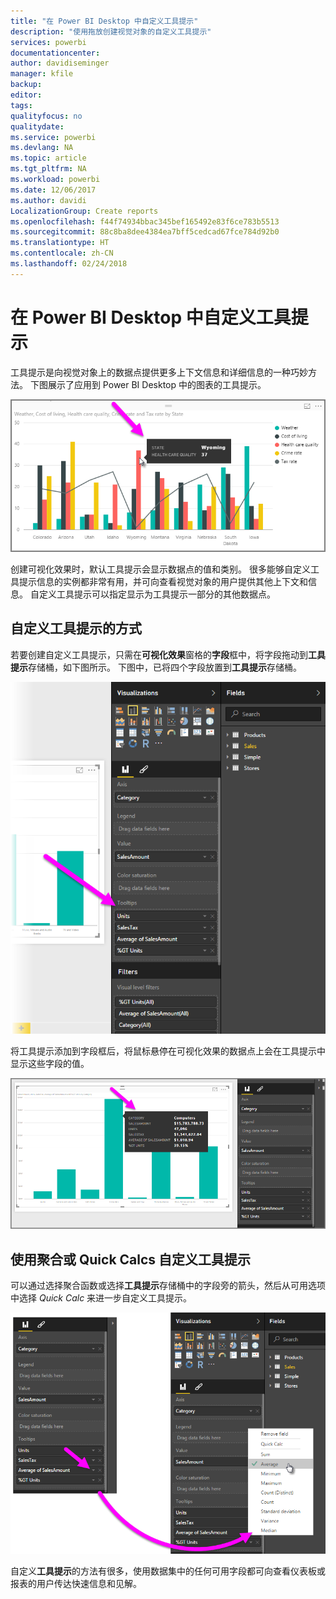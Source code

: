 ```yaml
---
title: "在 Power BI Desktop 中自定义工具提示"
description: "使用拖放创建视觉对象的自定义工具提示"
services: powerbi
documentationcenter: 
author: davidiseminger
manager: kfile
backup: 
editor: 
tags: 
qualityfocus: no
qualitydate: 
ms.service: powerbi
ms.devlang: NA
ms.topic: article
ms.tgt_pltfrm: NA
ms.workload: powerbi
ms.date: 12/06/2017
ms.author: davidi
LocalizationGroup: Create reports
ms.openlocfilehash: f44f74934bbac345bef165492e83f6ce783b5513
ms.sourcegitcommit: 88c8ba8dee4384ea7bff5cedcad67fce784d92b0
ms.translationtype: HT
ms.contentlocale: zh-CN
ms.lasthandoff: 02/24/2018
---
```

# <a name="customizing-tooltips-in-power-bi-desktop"></a>在 Power BI Desktop 中自定义工具提示
工具提示是向视觉对象上的数据点提供更多上下文信息和详细信息的一种巧妙方法。 下图展示了应用到 Power BI Desktop 中的图表的工具提示。

![](media/desktop-custom-tooltips/custom-tooltips_1.png)

创建可视化效果时，默认工具提示会显示数据点的值和类别。 很多能够自定义工具提示信息的实例都非常有用，并可向查看视觉对象的用户提供其他上下文和信息。 自定义工具提示可以指定显示为工具提示一部分的其他数据点。

## <a name="how-to-customize-tooltips"></a>自定义工具提示的方式
若要创建自定义工具提示，只需在**可视化效果**窗格的**字段**框中，将字段拖动到**工具提示**存储桶，如下图所示。 下图中，已将四个字段放置到**工具提示**存储桶。

![](media/desktop-custom-tooltips/custom-tooltips_2.png)

将工具提示添加到字段框后，将鼠标悬停在可视化效果的数据点上会在工具提示中显示这些字段的值。

![](media/desktop-custom-tooltips/custom-tooltips_3.png)

## <a name="customizing-tooltips-with-aggregation-or-quick-calcs"></a>使用聚合或 Quick Calcs 自定义工具提示
可以通过选择聚合函数或选择**工具提示**存储桶中的字段旁的箭头，然后从可用选项中选择 *Quick Calc* 来进一步自定义工具提示。

![](media/desktop-custom-tooltips/custom-tooltips_4.png)

自定义**工具提示**的方法有很多，使用数据集中的任何可用字段都可向查看仪表板或报表的用户传达快速信息和见解。

